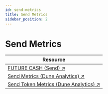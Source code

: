 ```yaml
---
id: send-metrics
title: Send Metrics
sidebar_position: 2
---
```


# Send Metrics

| Resource |
|----------|
| <a href="https://futurecash.com" class="multisig-token-link" target="_blank">FUTURE CASH (Send) ↗</a> |
| <a href="https://dune.com/send/send-metrics" class="multisig-token-link" target="_blank">Send Metrics (Dune Analytics) ↗</a> |
| <a href="https://dune.com/send/send-token-metrics" class="multisig-token-link" target="_blank">Send Token Metrics (Dune Analytics) ↗</a> |